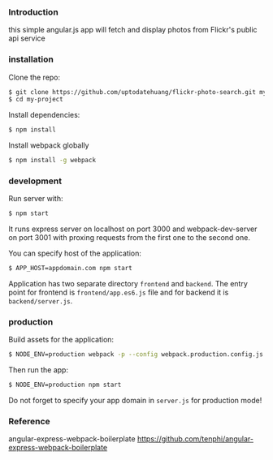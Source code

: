 ### Introduction

this simple angular.js app will fetch and display photos from Flickr's public api service


### installation

Clone the repo:

```bash
$ git clone https://github.com/uptodatehuang/flickr-photo-search.git my-project
$ cd my-project
```

Install dependencies:

```bash
$ npm install
```

Install webpack globally
```bash
$ npm install -g webpack
```

### development

Run server with:

```bash
$ npm start
```

It runs express server on localhost on port 3000 and webpack-dev-server on port 3001 with proxing requests from the first one to the second one.

You can specify host of the application:

```bash
$ APP_HOST=appdomain.com npm start
```

Application has two separate directory `frontend` and `backend`. The entry point for frontend is `frontend/app.es6.js` file and for backend it is `backend/server.js`.

### production

Build assets for the application:

```bash
$ NODE_ENV=production webpack -p --config webpack.production.config.js
```

Then run the app:

```bash
$ NODE_ENV=production npm start
```

Do not forget to specify your app domain in `server.js` for production mode!


### Reference
angular-express-webpack-boilerplate https://github.com/tenphi/angular-express-webpack-boilerplate

